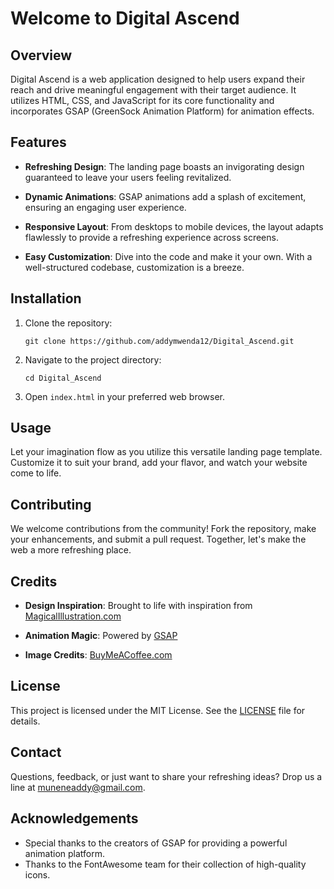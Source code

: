 # Welcome to Digital Ascend


## Overview

Digital Ascend is a web application designed to help users expand their reach and drive meaningful engagement with their target audience. It utilizes HTML, CSS, and JavaScript for its core functionality and incorporates GSAP (GreenSock Animation Platform) for animation effects.

## Features

- **Refreshing Design**: The landing page boasts an invigorating design guaranteed to leave your users feeling revitalized.

- **Dynamic Animations**: GSAP animations add a splash of excitement, ensuring an engaging user experience.

- **Responsive Layout**: From desktops to mobile devices, the layout adapts flawlessly to provide a refreshing experience across screens.

- **Easy Customization**: Dive into the code and make it your own. With a well-structured codebase, customization is a breeze.

## Installation

1. Clone the repository:
   ```
   git clone https://github.com/addymwenda12/Digital_Ascend.git
   ```

2. Navigate to the project directory:
   ```
   cd Digital_Ascend
   ```
3. Open `index.html` in your preferred web browser.

## Usage

Let your imagination flow as you utilize this versatile landing page template. Customize it to suit your brand, add your flavor, and watch your website come to life.

## Contributing

We welcome contributions from the community! Fork the repository, make your enhancements, and submit a pull request. Together, let's make the web a more refreshing place.

## Credits

- **Design Inspiration**: Brought to life with inspiration from [MagicalIllustration.com](https://www.magicalillustration.com)

- **Animation Magic**: Powered by [GSAP](https://greensock.com/gsap/)

- **Image Credits**: [BuyMeACoffee.com](https://www.buymeacoffee.com/)

## License

This project is licensed under the MIT License. See the [LICENSE](LICENSE) file for details.

## Contact

Questions, feedback, or just want to share your refreshing ideas? Drop us a line at muneneaddy@gmail.com.

## Acknowledgements

- Special thanks to the creators of GSAP for providing a powerful animation platform.
- Thanks to the FontAwesome team for their collection of high-quality icons.
